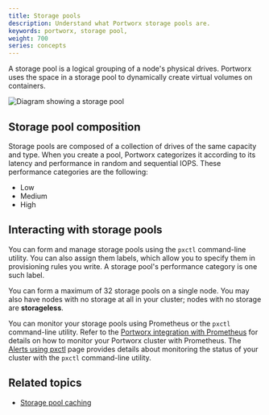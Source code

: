 ```yaml
---
title: Storage pools
description: Understand what Portworx storage pools are.
keywords: portworx, storage pool,
weight: 700
series: concepts
---
```


A storage pool is a logical grouping of a node's physical drives. Portworx uses the space in a storage pool to dynamically create virtual volumes on containers.

![Diagram showing a storage pool](/img/storagePool.png)

## Storage pool composition

Storage pools are composed of a collection of drives of the same capacity and type. When you create a pool, Portworx categorizes it according to its latency and performance in random and sequential IOPS. These performance categories are the following:

* Low
* Medium
* High

## Interacting with storage pools

You can form and manage storage pools using the `pxctl` command-line utility. You can also assign them labels, which allow you to specify them in provisioning rules you write. A storage pool's performance category is one such label.

You can form a maximum of 32 storage pools on a single node. You may also have nodes with no storage at all in your cluster; nodes with no storage are **storageless**.

You can monitor your storage pools using Prometheus or the `pxctl` command-line utility. Refer to the [Portworx integration with Prometheus](/install-with-other/operate-and-maintain/monitoring/prometheus) for details on how to monitor your Portworx cluster with Prometheus. The [Alerts using pxctl](/reference/cli/alerts) page provides details about monitoring the status of your cluster with the `pxctl` command-line utility.

## Related topics

* [Storage pool caching](/concepts/pool-caching)
